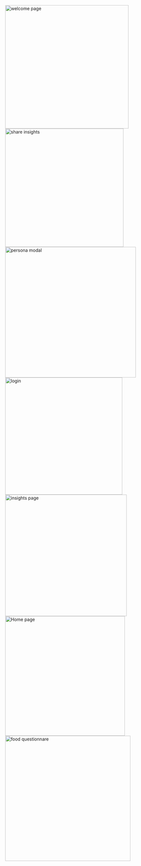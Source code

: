 <img width="393" alt="welcome page" src="https://github.com/user-attachments/assets/1a1c53bf-001b-40f7-8e12-d80d31dccd30" />
<img width="377" alt="share insights" src="https://github.com/user-attachments/assets/17c4f364-4a5b-4160-80be-ee1142a320da" />
<img width="416" alt="persona modal" src="https://github.com/user-attachments/assets/3899852b-d121-4cd4-9e57-3e3499265837" />
<img width="373" alt="login" src="https://github.com/user-attachments/assets/927e3def-51eb-4133-b2d1-b3757868f52d" />
<img width="387" alt="insights page" src="https://github.com/user-attachments/assets/98887968-4fa8-4e78-92b0-7e1c563f24cc" />
<img width="381" alt="Home page" src="https://github.com/user-attachments/assets/a35211ac-c976-401b-a8a8-1f6a3b93925c" />
<img width="399" alt="food questionnare" src="https://github.com/user-attachments/assets/f1a8f574-df1f-4131-8e42-afc618431b30" />
